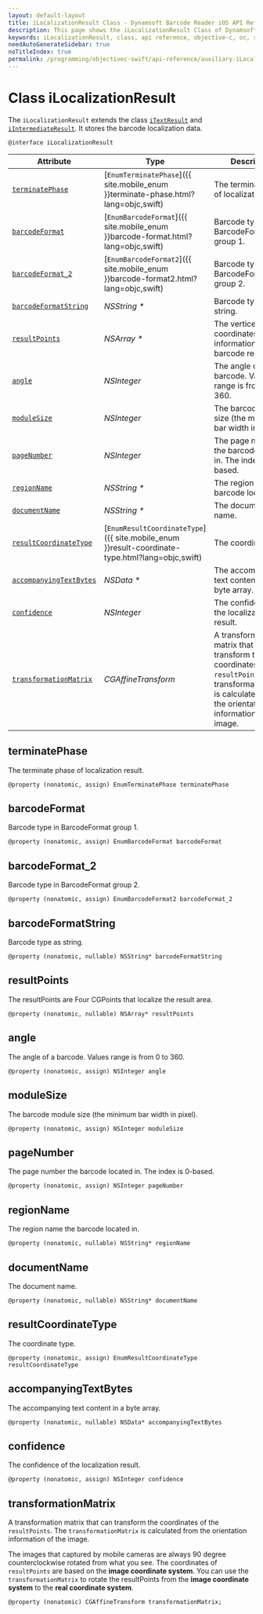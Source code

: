 ```yaml
---
layout: default-layout
title: iLocalizationResult Class - Dynamsoft Barcode Reader iOS API Reference
description: This page shows the iLocalizationResult Class of Dynamsoft Barcode Reader for iOS SDK.
keywords: iLocalizationResult, class, api reference, objective-c, oc, swift
needAutoGenerateSidebar: true
noTitleIndex: true
permalink: /programming/objectivec-swift/api-reference/auxiliary-iLocalizationResult.html
---
```



# Class iLocalizationResult

The `iLocalizationResult` extends the class [`iTextResult`](auxiliary-iTextResult.md) and [`iIntermediateResult`](auxiliary-iIntermediateResult.md). It stores the barcode localization data.

```objc
@interface iLocalizationResult
```  

| Attribute | Type | Description |
|---------- | ---- | ----------- |
| [`terminatePhase`](#terminatephase) | [`EnumTerminatePhase`]({{ site.mobile_enum }}terminate-phase.html?lang=objc,swift) | The terminate phase of localization result. |
| [`barcodeFormat`](#barcodeformat) | [`EnumBarcodeFormat`]({{ site.mobile_enum }}barcode-format.html?lang=objc,swift) | Barcode type in BarcodeFormat group 1. |
| [`barcodeFormat_2`](#barcodeformat_2 ) | [`EnumBarcodeFormat2`]({{ site.mobile_enum }}barcode-format2.html?lang=objc,swift) | Barcode type in BarcodeFormat group 2. |
| [`barcodeFormatString`](#barcodeformatstring) | *NSString \** | Barcode type as string. |
| [`resultPoints`](#resultpoints) | *NSArray \** | The vertices coordinates information of the barcode region. |
| [`angle`](#angle) | *NSInteger* | The angle of a barcode. Values range is from 0 to 360. |
| [`moduleSize`](#modulesize) | *NSInteger* | The barcode module size (the minimum bar width in pixel). |
| [`pageNumber`](#pagenumber) | *NSInteger* | The page number the barcode located in. The index is 0-based. |
| [`regionName`](#regionname) | *NSString \** | The region name the barcode located in. |
| [`documentName`](#documentname)| *NSString \** | The document name. |
| [`resultCoordinateType`](#resultcoordinatetype) | [`EnumResultCoordinateType`]({{ site.mobile_enum }}result-coordinate-type.html?lang=objc,swift) | The coordinate type. |
| [`accompanyingTextBytes`](#accompanyingtextbytes) | *NSData \** | The accompanying text content in a byte array. |
| [`confidence`](#confidence) | *NSInteger* | The confidence of the localization result. |
| [`transformationMatrix`](#transformationmatrix) | *CGAffineTransform* | A transformation matrix that can transform the coordinates of the `resultPoints`. The transformationMatrix is calculated from the orientation information of the image. |

## terminatePhase

The terminate phase of localization result.

```objc
@property (nonatomic, assign) EnumTerminatePhase terminatePhase
```

## barcodeFormat

Barcode type in BarcodeFormat group 1.

```objc
@property (nonatomic, assign) EnumBarcodeFormat barcodeFormat
```

## barcodeFormat_2

Barcode type in BarcodeFormat group 2.

```objc
@property (nonatomic, assign) EnumBarcodeFormat2 barcodeFormat_2
```

## barcodeFormatString

Barcode type as string.

```objc
@property (nonatomic, nullable) NSString* barcodeFormatString
```

## resultPoints

The resultPoints are Four CGPoints that localize the result area.

```objc
@property (nonatomic, nullable) NSArray* resultPoints
```

## angle

The angle of a barcode. Values range is from 0 to 360.

```objc
@property (nonatomic, assign) NSInteger angle
```

## moduleSize

The barcode module size (the minimum bar width in pixel).

```objc
@property (nonatomic, assign) NSInteger moduleSize
```

## pageNumber

The page number the barcode located in. The index is 0-based.

```objc
@property (nonatomic, assign) NSInteger pageNumber
```

## regionName

The region name the barcode located in.

```objc
@property (nonatomic, nullable) NSString* regionName
```

## documentName

The document name.

```objc
@property (nonatomic, nullable) NSString* documentName
```

## resultCoordinateType

The coordinate type.

```objc
@property (nonatomic, assign) EnumResultCoordinateType resultCoordinateType
```

## accompanyingTextBytes

The accompanying text content in a byte array.

```objc
@property (nonatomic, nullable) NSData* accompanyingTextBytes
```

## confidence

The confidence of the localization result.

```objc
@property (nonatomic, assign) NSInteger confidence
```

## transformationMatrix

A transformation matrix that can transform the coordinates of the `resultPoints`. The `transformationMatrix` is calculated from the orientation information of the image.

The images that captured by mobile cameras are always 90 degree counterclockwise rotated from what you see. The coordinates of `resultPoints` are based on the **image coordinate system**. You can use the `transformationMatrix` to rotate the resultPoints from the **image coordinate system** to the **real coordinate system**.

```objc
@property (nonatomic) CGAffineTransform transformationMatrix;
```
